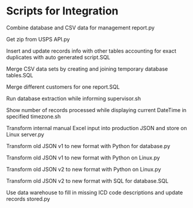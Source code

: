 # Scripts for Integration
Combine database and CSV data for management report.py

Get zip from USPS API.py

Insert and update records info with other tables accounting for exact duplicates with auto generated script.SQL

Merge CSV data sets by creating and joining temporary database tables.SQL

Merge different customers for one report.SQL

Run database extraction while informing supervisor.sh

Show number of records processed while displaying current DateTime in specified timezone.sh

Transform internal manual Excel input into production JSON and store on Linux server.py

Transform old JSON v1 to new format with Python for database.py

Transform old JSON v1 to new format with Python on Linux.py

Transform old JSON v2 to new format with Python on Linux.py

Transform old JSON v2 to new format with SQL for database.SQL

Use data warehouse to fill in missing ICD code descriptions and update records stored.py

